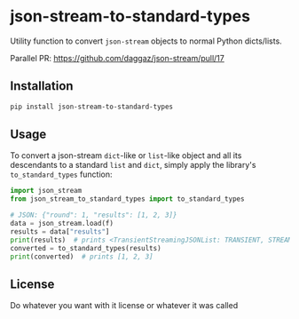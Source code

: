# json-stream-to-standard-types

Utility function to convert `json-stream` objects to normal Python dicts/lists.

Parallel PR: https://github.com/daggaz/json-stream/pull/17

## Installation

```bash
pip install json-stream-to-standard-types
```

## Usage

To convert a json-stream `dict`-like or `list`-like object and all its
descendants to a standard `list` and `dict`, simply apply the library's
`to_standard_types` function:

```python
import json_stream
from json_stream_to_standard_types import to_standard_types

# JSON: {"round": 1, "results": [1, 2, 3]}
data = json_stream.load(f)
results = data["results"]
print(results)  # prints <TransientStreamingJSONList: TRANSIENT, STREAMING>
converted = to_standard_types(results)
print(converted)  # prints [1, 2, 3]
```

## License

Do whatever you want with it license or whatever it was called
